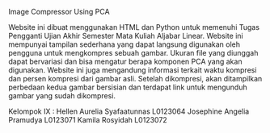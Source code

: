 Image Compressor Using PCA

Website ini dibuat menggunakan HTML dan Python untuk memenuhi Tugas Pengganti Ujian Akhir Semester Mata Kuliah Aljabar Linear. Website ini mempunyai tampilan sederhana yang dapat langsung digunakan oleh pengguna untuk mengkompres sebuah gambar.
Ukuran file yang diunggah dapat bervariasi dan bisa mengatur berapa komponen PCA yang akan digunakan. Website ini juga mengandung informasi terkait waktu kompresi dan persen kompresi dari gambar asli.
Setelah dikompresi, akan ditampilkan perbedaan kedua gambar bersisian dan terdapat link untuk mengunduh gambar yang sudah dikompresi.

Kelompok IX :
Hellen Aurelia Syafaatunnas     L0123064
Josephine Angelia Pramudya      L0123071
Kamila Rosyidah                 L0123072
